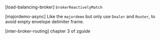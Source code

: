 [load-balancing-broker] `brokerReactivelyMatch`

[majordemo-async] Like the `majordemo` but only use `Dealer` and `Router`,
to avoid empty envelope delimiter frame.

[inter-broker-routing] chapter 3 of zguide
